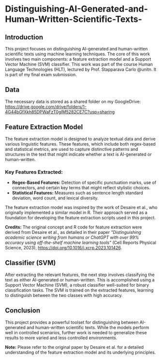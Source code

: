 # Distinguishing-AI-Generated-and-Human-Written-Scientific-Texts-

## Introduction

This project focuses on distinguishing AI-generated and human-written scientific texts using machine learning techniques. The core of this work involves two main components: a feature extraction model and a Support Vector Machine (SVM) classifier. This work was part of the course Human Language Technologies (HLT), lectured by Prof. Stapparava Carlo @unitn. It is part of my final exam submission.

## Data
The necessary data is stored as a shared folder on my GoogleDrive: https://drive.google.com/drive/folders/1-4G44bGfXkh85DPWaFzT0gIM5282CE7C?usp=sharing

## Feature Extraction Model

The feature extraction model is designed to analyze textual data and derive various linguistic features. These features, which include both regex-based and statistical metrics, are used to capture distinctive patterns and structures in the text that might indicate whether a text is AI-generated or human-written.

### Key Features Extracted:
- **Regex-Based Features:** Detection of specific punctuation marks, use of connectors, and certain key terms that might reflect stylistic choices.
- **Statistical Features:** Measures such as sentence length standard deviation, word count, and lexical diversity.

The feature extraction model was inspired by the work of Desaire et al., who originally implemented a similar model in R. Their approach served as a foundation for developing the feature extraction scripts used in this project.

**Credits:** The original concept and R code for feature extraction were derived from Desaire et al., as detailed in their paper *"Distinguishing academic science writing from humans or ChatGPT with over 99% accuracy using off-the-shelf machine learning tools"* (Cell Reports Physical Science, 2023), https://doi.org/10.1016/j.xcrp.2023.101426. 

## Classifier (SVM)

After extracting the relevant features, the next step involves classifying the text as either AI-generated or human-written. This is accomplished using a Support Vector Machine (SVM), a robust classifier well-suited for binary classification tasks. The SVM is trained on the extracted features, learning to distinguish between the two classes with high accuracy.


## Conclusion

This project provides a powerful toolset for distinguishing between AI-generated and human-written scientific texts. While the models perform well in controlled scenarios, further work is needed to generalize these results to more varied and less controlled environments.

**Note:** Please refer to the original paper by Desaire et al. for a detailed understanding of the feature extraction model and its underlying principles.
